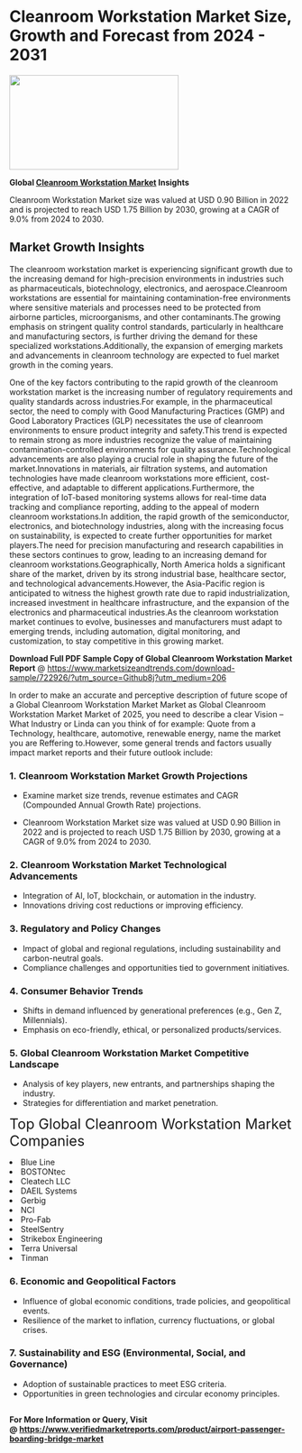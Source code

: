 <H1>Cleanroom Workstation Market Size, Growth and Forecast from 2024 - 2031</H1><img class="aligncenter size-medium wp-image-584254" src="https://thirdeyenews.in/wp-content/uploads/2024/09/Global-Market-Research-300x168.jpeg" alt="" width="300" height="168" /><p><strong>Global&nbsp;<a href="https://www.marketsizeandtrends.com/download-sample/722926/?utm_source=Github8j?utm_medium=206">Cleanroom Workstation Market</a> Insights</strong></p><p>Cleanroom Workstation Market size was valued at USD 0.90 Billion in 2022 and is projected to reach USD 1.75 Billion by 2030, growing at a CAGR of 9.0% from 2024 to 2030.</p><p><h2>Market Growth Insights</h2> <p>The cleanroom workstation market is experiencing significant growth due to the increasing demand for high-precision environments in industries such as pharmaceuticals, biotechnology, electronics, and aerospace.Cleanroom workstations are essential for maintaining contamination-free environments where sensitive materials and processes need to be protected from airborne particles, microorganisms, and other contaminants.The growing emphasis on stringent quality control standards, particularly in healthcare and manufacturing sectors, is further driving the demand for these specialized workstations.Additionally, the expansion of emerging markets and advancements in cleanroom technology are expected to fuel market growth in the coming years.</p> <p>One of the key factors contributing to the rapid growth of the cleanroom workstation market is the increasing number of regulatory requirements and quality standards across industries.For example, in the pharmaceutical sector, the need to comply with Good Manufacturing Practices (GMP) and Good Laboratory Practices (GLP) necessitates the use of cleanroom environments to ensure product integrity and safety.This trend is expected to remain strong as more industries recognize the value of maintaining contamination-controlled environments for quality assurance.Technological advancements are also playing a crucial role in shaping the future of the market.Innovations in materials, air filtration systems, and automation technologies have made cleanroom workstations more efficient, cost-effective, and adaptable to different applications.Furthermore, the integration of IoT-based monitoring systems allows for real-time data tracking and compliance reporting, adding to the appeal of modern cleanroom workstations.In addition, the rapid growth of the semiconductor, electronics, and biotechnology industries, along with the increasing focus on sustainability, is expected to create further opportunities for market players.The need for precision manufacturing and research capabilities in these sectors continues to grow, leading to an increasing demand for cleanroom workstations.Geographically, North America holds a significant share of the market, driven by its strong industrial base, healthcare sector, and technological advancements.However, the Asia-Pacific region is anticipated to witness the highest growth rate due to rapid industrialization, increased investment in healthcare infrastructure, and the expansion of the electronics and pharmaceutical industries.As the cleanroom workstation market continues to evolve, businesses and manufacturers must adapt to emerging trends, including automation, digital monitoring, and customization, to stay competitive in this growing market.</p> <p><span class=""><strong>Download Full PDF Sample Copy of Global Cleanroom Workstation Market Report</strong> @ <a href="https://www.marketsizeandtrends.com/download-sample/722926/?utm_source=Github8j?utm_medium=206" target="_blank">https://www.marketsizeandtrends.com/download-sample/722926/?utm_source=Github8j?utm_medium=206</a></span></p><p>In order to make an accurate and perceptive description of future scope of a Global&nbsp;Cleanroom Workstation Market Market as Global&nbsp;Cleanroom Workstation Market Market of 2025, you need to describe a clear Vision &ndash; What Industry or Linda can you think of for example: Quote from a Technology, healthcare, automotive, renewable energy, name the market you are Reffering to.However, some general trends and factors usually impact market reports and their future outlook include:</p><h3>1.&nbsp;<strong>Cleanroom Workstation Market Growth Projections</strong></h3><ul><li>Examine market size trends, revenue estimates and CAGR (Compounded Annual Growth Rate) projections.</li><li><p>Cleanroom Workstation Market size was valued at USD 0.90 Billion in 2022 and is projected to reach USD 1.75 Billion by 2030, growing at a CAGR of 9.0% from 2024 to 2030.</p></li></ul><h3>2.&nbsp;<strong>Cleanroom Workstation Market Technological Advancements</strong></h3><ul><li>Integration of AI, IoT, blockchain, or automation in the industry.</li><li>Innovations driving cost reductions or improving efficiency.</li></ul><h3>3.&nbsp;<strong>Regulatory and Policy Changes</strong></h3><ul><li>Impact of global and regional regulations, including sustainability and carbon-neutral goals.</li><li>Compliance challenges and opportunities tied to government initiatives.</li></ul><h3>4.&nbsp;<strong>Consumer Behavior Trends</strong></h3><ul><li>Shifts in demand influenced by generational preferences (e.g., Gen Z, Millennials).</li><li>Emphasis on eco-friendly, ethical, or personalized products/services.</li></ul><h3>5.&nbsp;<strong>Global Cleanroom Workstation Market Competitive Landscape</strong></h3><ul><li>Analysis of key players, new entrants, and partnerships shaping the industry.</li><li>Strategies for differentiation and market penetration.</li></ul><p data-pm-slice="1 1 []"><span style="color: inherit; font-family: inherit; font-size: 25px;">Top Global Cleanroom Workstation Market Companies</span></p><div class="" data-test-id=""><p><li>Blue Line</li><li> BOSTONtec</li><li> Cleatech LLC</li><li> DAEIL Systems</li><li> Gerbig</li><li> NCI</li><li> Pro-Fab</li><li> SteelSentry</li><li> Strikebox Engineering</li><li> Terra Universal</li><li> Tinman</li></p></div><h3>6.&nbsp;<strong>Economic and Geopolitical Factors</strong></h3><ul><li>Influence of global economic conditions, trade policies, and geopolitical events.</li><li>Resilience of the market to inflation, currency fluctuations, or global crises.</li></ul><h3>7.&nbsp;<strong>Sustainability and ESG (Environmental, Social, and Governance)</strong></h3><ul><li>Adoption of sustainable practices to meet ESG criteria.</li><li>Opportunities in green technologies and circular economy principles.</li></ul><h2><strong style="font-size: 14px;">For More Information or Query, Visit @&nbsp;</strong><a style="background-color: #ffffff; font-size: 14px;" href="https://www.marketsizeandtrends.com/report/cleanroom-workstation-market/" target="_blank">https://www.verifiedmarketreports.com/product/airport-passenger-boarding-bridge-market</a></h2>